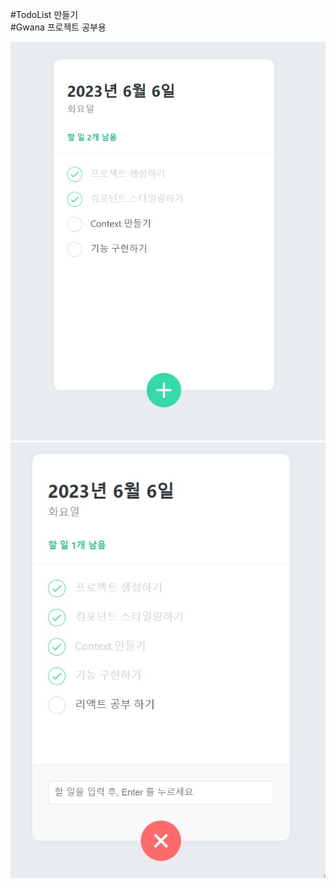 #TodoList 만들기
<br>
#Gwana 프로젝트 공부용
<br>
<style>
  .image-container{
    display:flex;
    justify-content: space-between;
  }
</style>

<div className="image_container">
<img src='todolist.jpg'>
<img src='todolist2.jpg'>
</div>
